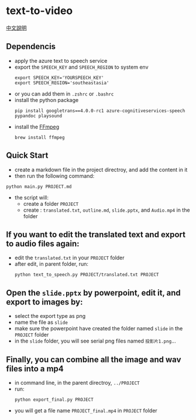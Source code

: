 # text-to-video
[中文說明](ChineseREADME.md)
## Dependencis

- apply the azure text to speech service
- export the `SPEECH_KEY` and `SPEECH_REGION` to system env
	```
	export SPEECH_KEY='YOURSPEECH_KEY'
	export SPEECH_REGION='southeastasia'
	```
- or you can add them in `.zshrc` or `.bashrc`
- install the python package
	```shell
	pip install googletrans==4.0.0-rc1 azure-cognitiveservices-speech pypandoc playsound
	```
- install the [FFmpeg](https://ffmpeg.org/)
	```
	brew install ffmpeg
	```

## Quick Start

- create a markdown file in the project directroy, and add the content in it
- then run the following command:
```shell
python main.py PROJECT.md
```
- the script will:
	- create a folder `PROJECT`
	- create : `translated.txt`, `outline.md`, `slide.pptx`, and `Audio.mp4` in the folder

## If you want to edit the translated text and export to audio files again:

- edit the `translated.txt` in your `PROJECT` folder
- after edit, in parent folder, run:
	```shell
	python text_to_speech.py PROJECT/translated.txt PROJECT
	```

## Open the `slide.pptx` by powerpoint, edit it, and export to images by:

- select the export type as png
- name the file as `slide`
- make sure the powerpoint have created the folder named `slide` in the `PROJECT` folder
- in the `slide` folder, you will see serial png files named `投影片1.png`...

## Finally, you can combine all the image and wav files into a mp4

- in command line, in the parent directroy, `../PROJECT`
- run:
	```
	python export_final.py PROJECT
	```
- you will get a file name `PROJECT_final.mp4` in `PROJECT` folder

